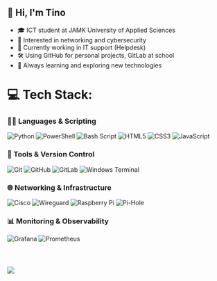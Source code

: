 ## 👋 Hi, I'm Tino

- 🎓 ICT student at JAMK University of Applied Sciences  
- 🔐 Interested in networking and cybersecurity  
- 💼 Currently working in IT support (Helpdesk) 
- 🛠️ Using GitHub for personal projects, GitLab at school  
- 🌱 Always learning and exploring new technologies


# 💻 Tech Stack:

### 🧑‍💻 Languages & Scripting

![Python](https://img.shields.io/badge/python-3670A0?style=for-the-badge&logo=python&logoColor=ffdd54)
![PowerShell](https://img.shields.io/badge/PowerShell-%235391FE.svg?style=for-the-badge&logo=powershell&logoColor=white)
![Bash Script](https://img.shields.io/badge/bash_script-%23121011.svg?style=for-the-badge&logo=gnu-bash&logoColor=white)
![HTML5](https://img.shields.io/badge/html5-%23E34F26.svg?style=for-the-badge&logo=html5&logoColor=white)
![CSS3](https://img.shields.io/badge/css3-%231572B6.svg?style=for-the-badge&logo=css3&logoColor=white)
![JavaScript](https://img.shields.io/badge/javascript-%23323330.svg?style=for-the-badge&logo=javascript&logoColor=%23F7DF1E)

### 🔧 Tools & Version Control

![Git](https://img.shields.io/badge/git-%23F05033.svg?style=for-the-badge&logo=git&logoColor=white)
![GitHub](https://img.shields.io/badge/github-%23121011.svg?style=for-the-badge&logo=github&logoColor=white)
![GitLab](https://img.shields.io/badge/gitlab-%23181717.svg?style=for-the-badge&logo=gitlab&logoColor=white)
![Windows Terminal](https://img.shields.io/badge/Windows%20Terminal-%234D4D4D.svg?style=for-the-badge&logo=windows-terminal&logoColor=white)

### 🌐 Networking & Infrastructure

![Cisco](https://img.shields.io/badge/cisco-%23049fd9.svg?style=for-the-badge&logo=cisco&logoColor=black)
![Wireguard](https://img.shields.io/badge/wireguard-%2388171A.svg?style=for-the-badge&logo=wireguard&logoColor=white)
![Raspberry Pi](https://img.shields.io/badge/-Raspberry_Pi-C51A4A?style=for-the-badge&logo=Raspberry-Pi)
![Pi-Hole](https://img.shields.io/badge/pihole-%2396060C.svg?style=for-the-badge&logo=pi-hole&logoColor=white)


### 📊 Monitoring & Observability

 ![Grafana](https://img.shields.io/badge/grafana-%23F46800.svg?style=for-the-badge&logo=grafana&logoColor=white)
 ![Prometheus](https://img.shields.io/badge/Prometheus-E6522C?style=for-the-badge&logo=Prometheus&logoColor=white)<br><br>

 #

![](https://nirzak-streak-stats.vercel.app/?user=tholmbb&theme=dark&hide_border=false)<br/>

<!-- Proudly created with GPRM ( https://gprm.itsvg.in ) -->
